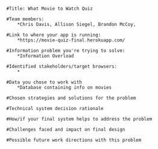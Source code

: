 
    #Title: What Movie to Watch Quiz

    #Team members: 
        *Chris Davis, Allison Siegel, Brandon McCoy,

    #Link to where your app is running: 
        *https://movie-quiz-final.herokuapp.com/

    #Information problem you're trying to solve: 
        *Information Overload

    #Identified stakeholders/target browsers:
        *

    #Data you chose to work with
        *Database containing info on movies

    #Chosen strategies and solutions for the problem

    #Technical system decision rationale

    #How/if your final system helps to address the problem

    #Challenges faced and impact on final design

    #Possible future work directions with this problem
